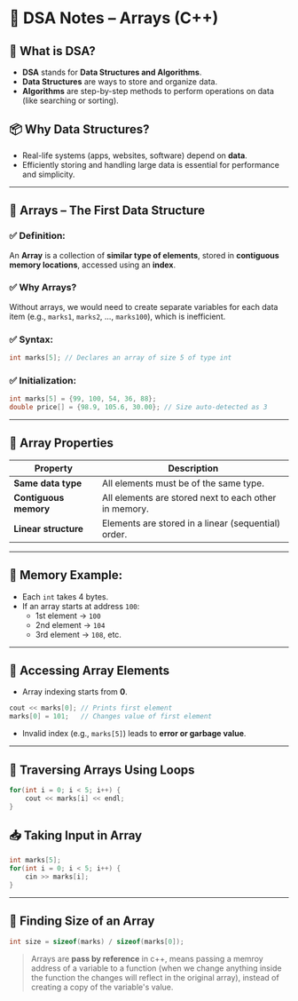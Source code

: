 
# 🧠 DSA Notes – Arrays (C++)

## 📌 What is DSA?
- **DSA** stands for **Data Structures and Algorithms**.
- **Data Structures** are ways to store and organize data.
- **Algorithms** are step-by-step methods to perform operations on data (like searching or sorting).

## 📦 Why Data Structures?
- Real-life systems (apps, websites, software) depend on **data**.
- Efficiently storing and handling large data is essential for performance and simplicity.

---

## 📁 Arrays – The First Data Structure

### ✅ Definition:
An **Array** is a collection of **similar type of elements**, stored in **contiguous memory locations**, accessed using an **index**.

### ✅ Why Arrays?
Without arrays, we would need to create separate variables for each data item (e.g., `marks1`, `marks2`, ..., `marks100`), which is inefficient.

### ✅ Syntax:
```cpp
int marks[5]; // Declares an array of size 5 of type int
```

### ✅ Initialization:
```cpp
int marks[5] = {99, 100, 54, 36, 88};
double price[] = {98.9, 105.6, 30.00}; // Size auto-detected as 3
```

---

## 🔢 Array Properties

| Property | Description |
|---------|-------------|
| **Same data type** | All elements must be of the same type. |
| **Contiguous memory** | All elements are stored next to each other in memory. |
| **Linear structure** | Elements are stored in a linear (sequential) order. |

---

## 🧮 Memory Example:
- Each `int` takes 4 bytes.
- If an array starts at address `100`:
  - 1st element → `100`
  - 2nd element → `104`
  - 3rd element → `108`, etc.

---

## 🧾 Accessing Array Elements
- Array indexing starts from **0**.
```cpp
cout << marks[0]; // Prints first element
marks[0] = 101;   // Changes value of first element
```
- Invalid index (e.g., `marks[5]`) leads to **error or garbage value**.

---

## 🔁 Traversing Arrays Using Loops
```cpp
for(int i = 0; i < 5; i++) {
    cout << marks[i] << endl;
}
```

## 📥 Taking Input in Array
```cpp
int marks[5];
for(int i = 0; i < 5; i++) {
    cin >> marks[i];
}
```

---

## 📐 Finding Size of an Array
```cpp
int size = sizeof(marks) / sizeof(marks[0]);
```

> Arrays are **pass by reference** in c++, means passing a memroy address of a variable to a function (when we change anything inside the function the changes will reflect in the original array), instead of creating a copy of the variable's value.